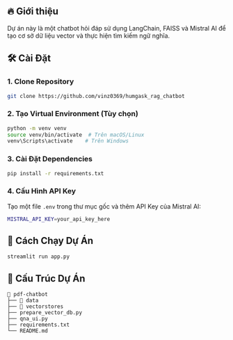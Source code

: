 ## 🔥 Giới thiệu
Dự án này là một chatbot hỏi đáp sử dụng LangChain, FAISS và Mistral AI để tạo cơ sở dữ liệu vector và thực hiện tìm kiếm ngữ nghĩa.

## 🛠 Cài Đặt
### 1. Clone Repository
```sh
git clone https://github.com/vinz0369/humgask_rag_chatbot
```

### 2. Tạo Virtual Environment (Tùy chọn)
```sh
python -m venv venv
source venv/bin/activate  # Trên macOS/Linux
venv\Scripts\activate    # Trên Windows
```

### 3. Cài Đặt Dependencies
```sh
pip install -r requirements.txt
```

### 4. Cấu Hình API Key
Tạo một file `.env` trong thư mục gốc và thêm API Key của Mistral AI:
```sh
MISTRAL_API_KEY=your_api_key_here
```

## 🚀 Cách Chạy Dự Án
```sh
streamlit run app.py
```

## 📂 Cấu Trúc Dự Án
```
📂 pdf-chatbot
├── 📂 data              
├── 📂 vectorstores        
├── prepare_vector_db.py                
├── qna_ui.py               
├── requirements.txt      
└── README.md            
```



